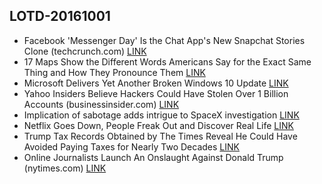 ## LOTD-20161001

-  Facebook 'Messenger Day' Is the Chat App's New Snapchat Stories Clone  (techcrunch.com)  [LINK](https://news.slashdot.org/story/16/09/30/2217229/facebook-messenger-day-is-the-chat-apps-new-snapchat-stories-clone)
- 17 Maps Show the Different Words Americans Say for the Exact Same Thing and How They Pronounce Them [LINK](http://ijr.com/2014/12/214125-17-maps-show-different-ways-americans-divided-pronounce-words-words-say/)
- Microsoft Delivers Yet Another Broken Windows 10 Update [LINK](https://www.thurrott.com/windows/windows-10/81659/microsoft-delivers-yet-another-broken-windows-10-update)
- Yahoo Insiders Believe Hackers Could Have Stolen Over 1 Billion Accounts  (businessinsider.com)  [LINK](https://developers.slashdot.org/story/16/10/01/0549241/yahoo-insiders-believe-hackers-could-have-stolen-over-1-billion-accounts)
- Implication of sabotage adds intrigue to SpaceX investigation [LINK](https://www.washingtonpost.com/business/economy/implication-of-sabotage-adds-intrigue-to-spacex-investigation/2016/09/30/5bb60514-874c-11e6-a3ef-f35afb41797f_story.html)
- Netflix Goes Down, People Freak Out and Discover Real Life [LINK](https://entertainment.slashdot.org/story/16/10/01/210206/netflix-goes-down-people-freak-out-and-discover-real-life)
- Trump Tax Records Obtained by The Times Reveal He Could Have Avoided Paying Taxes for Nearly Two Decades [LINK](http://mobile.nytimes.com/2016/10/02/us/politics/donald-trump-taxes.html)
-  Online Journalists Launch An Onslaught Against Donald Trump  (nytimes.com)  [LINK](https://politics.slashdot.org/story/16/10/02/0330258/online-journalists-launch-an-onslaught-against-donald-trump)